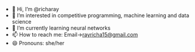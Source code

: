 - 👋 Hi, I’m @richaray
- 👀 I’m interested in competitive programming, machine learning and data science
- 🌱 I’m currently learning neural networks
- 📫 How to reach me:
     Email->rayricha15@gmail.com
- 😄 Pronouns: she/her

